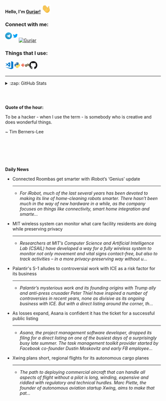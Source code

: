 #### Hello, I'm [Gurjar!](https://GurjarKing.github.io) <img src="https://raw.githubusercontent.com/ABSphreak/ABSphreak/master/gifs/Hi.gif" width="30px"></h2>


### Connect with me:

[<img align="left" alt="Gurjar | Telegram" width="22px" src="https://raw.githubusercontent.com/github/explore/80688e429a7d4ef2fca1e82350fe8e3517d3494d/topics/telegram/telegram.png" />][Telegram]
[<img align="left" alt="Gurjar | Twitter" width="22px" src="https://raw.githubusercontent.com/github/explore/80688e429a7d4ef2fca1e82350fe8e3517d3494d/topics/twitter/twitter.png" />][Twitter]

<br > <a href="https://github.com/GurjarKing"><img src="https://komarev.com/ghpvc/?username=GurjarKing" alt="Gurjar" /></a> <br />

<!-- <br >

![](https://visitor-badge.glitch.me/badge?page_id=GurjarKing)

<br /> -->

### Things that I use:

[<img align="left" alt="Visual Studio Code" width="26px" src="https://raw.githubusercontent.com/github/explore/80688e429a7d4ef2fca1e82350fe8e3517d3494d/topics/visual-studio-code/visual-studio-code.png" />][VSCode]
[<img align="left" alt="Python" width="26px" src="https://raw.githubusercontent.com/github/explore/80688e429a7d4ef2fca1e82350fe8e3517d3494d/topics/python/python.png" />][Python]
[<img align="left" alt="Git" width="26px" src="https://raw.githubusercontent.com/github/explore/80688e429a7d4ef2fca1e82350fe8e3517d3494d/topics/git/git.png" />][Git]
[<img align="left" alt="GitHub" width="26px" src="https://raw.githubusercontent.com/github/explore/78df643247d429f6cc873026c0622819ad797942/topics/github/github.png" />][Github]

<br />
<br />

---
<details>
  <summary>:zap: GitHub Stats</summary>

<img align="left" alt="Gurjar's Github Stats" src="https://github-readme-stats.vercel.app/api?username=GurjarKing&show_icons=true&hide_border=true&count_private=true&include_all_commit=true&theme=algolia" />

</details>

<!-- ### 🔔 My latest tweet
<a href="https://twitter.com/Gurjar_King43" target="_blank">
	<img src="https://github.com/GurjarKing/GurjarKing/raw/master/tweet.png" width="70%" align="center" alt="Click to view on Twitter" title="My latest tweet, as an image"/>
</a> -->
<br>

<pre>

</pre>

**Quote of the hour:**

To be a hacker - when I use the term - is somebody who is creative and does wonderful things.

~ Tim Berners-Lee
<pre>

</pre>
<br>
<pre>


</pre>
<strong>Daily News</strong>
  
  - Connected Roombas get smarter with iRobot’s ‘Genius’ update
     <hr/>
     
      - *For iRobot, much of the last several years has been devoted to making its line of home-cleaning robots smarter. There hasn’t been much in the way of new hardware in a while, as the company focuses on things like connectivity, smart home integration and smarte…*
     
  - MIT wireless system can monitor what care facility residents are doing while preserving privacy
      <hr/>
      
      - *Researchers at MIT’s Computer Science and Artificial Intelligence Lab (CSAIL) have developed a way for a fully wireless system to monitor not only movement and vital signs contact-free, but also to track activities – in a more privacy-preserving way without u…*
      
  - Palantir's S-1 alludes to controversial work with ICE as a risk factor for its business
      <hr/>
      
      - *Palantir’s mysterious work and its founding origins with Trump ally and anti-press crusader Peter Thiel have inspired a number of controversies in recent years, none as divisive as its ongoing business with ICE. But with a direct listing around the corner, th…*
      
  - As losses expand, Asana is confident it has the ticket for a successful public listing
      <hr/>
      
      - *Asana, the project management software developer, dropped its filing for a direct listing on one of the busiest days of a surprisingly busy late summer. The task management toolkit provider started by Facebook co-founder Dustin Moskovitz and early FB employee…*
       
  - Xwing plans short, regional flights for its autonomous cargo planes
      <hr/>
       
       - *The path to deploying commercial aircraft that can handle all aspects of flight without a pilot is long, winding, expensive and riddled with regulatory and technical hurdles. Marc Piette, the founder of autonomous aviation startup Xwing, aims to make that pat…*
      

<br />

[VSCode]: https://code.visualstudio.com/
[Python]: https://www.python.org/
[Git]: https://git-scm.com/
[Github]: https://github.com/
[Telegram]: https://t.me/Gurjar_King/
[Twitter]: https://twitter.com/Gurjar_King43/
